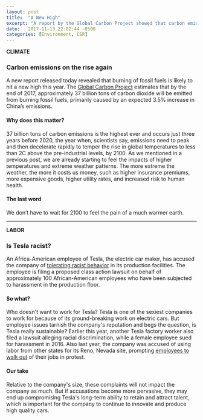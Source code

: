```yaml
---
layout: post
title:  "A New High"
excerpt: "A report by the Global Carbon Project showed that carbon emissions are rising again after three years of flat growth. Tesla is being accused of tolerating racism in manufacturing facilities."
date:   2017-11-13 22:02:44 -0500
categories: [Environment, CSR]
---
```


**CLIMATE**

### Carbon emissions on the rise again

A new report released today revealed that burning of fossil fuels is likely to hit a new high this year. The [Global Carbon Project](https://www.scientificamerican.com/article/global-carbon-emissions-are-rising-again-after-3-flat-years/) estimates that by the end of 2017, approximately 37 billion tons of carbon dioxide will be emitted from burning fossil fuels, primarily caused by an expected 3.5% increase in China’s emissions.

#### Why does this matter?

37 billion tons of carbon emissions is the highest ever and occurs just three years before 2020, the year when, scientists say, emissions need to peak and then decelerate rapidly to temper the rise in global temperatures to less than 2C above the pre-industrial levels, by 2100. As we mentioned in a previous post, we are already starting to feel the impacts of higher temperatures and extreme weather patterns. The more extreme the weather, the more it costs us money, such as higher insurance premiums, more expensive goods, higher utility rates, and increased risk to human health.

#### The last word

We don’t have to wait for 2100 to feel the pain of a much warmer earth.

* * *

**LABOR**

### Is Tesla racist?

An Africa-American employee of Tesla, the electric car maker, has accused the company of [tolerating racist behavior](https://www.bloomberg.com/news/articles/2017-11-13/tesla-a-hotbed-for-racist-behavior-black-workers-claim-in-suit) in its production facilities. The employee is filing a proposed class action lawsuit on behalf of approximately 100 African-American employees who have been subjected to harassment in the production floor.

#### So what?

Who doesn't want to work for Tesla? Tesla is one of the sexiest companies to work for because of its ground-breaking work on electric cars. But employee issues tarnish the company's reputation and begs the question, is Tesla really sustainable? Earlier this year, another Tesla factory worker also filed a lawsuit alleging racial discrimination, while a female employee sued for harassment in 2016. Also last year, the company was accused of using labor from other states for its Reno, Nevada site, prompting [employees to walk out](https://www.bloomberg.com/news/articles/2016-02-29/about-100-workers-walk-out-at-tesla-battery-plant-building-site) of their jobs in protest.

#### Our take

Relative to the company's size, these complaints will not impact the company as much. But if accusations become more pervasive, they may end up compromising Tesla's long-term ability to retain and attract talent, which is important for the company to continue to innovate and produce high quality cars.
